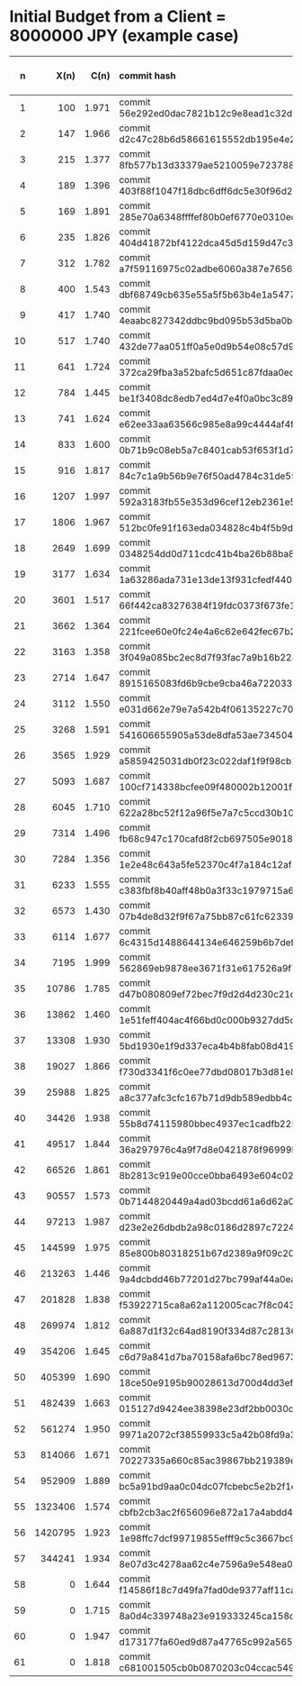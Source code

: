 # Initial Budget from a Client = 8000000 JPY (example case)

| n | X(n) | C(n) | commit hash | balance (MAK) | Client's Budget (JPY) |
|---:|---:|---:|:---| ---:|---:|
| 1 | 100 | 1.971 | commit 56e292ed0dac7821b12c9e8ead1c32d189ab47aa | 100 | 7999900|
| 2 | 147 | 1.966 | commit d2c47c28b6d58661615552db195e4e20f85c6f24 | 247 | 7999753|
| 3 | 215 | 1.377 | commit 8fb577b13d33379ae5210059e7237889b1030940 | 462 | 7999538|
| 4 | 189 | 1.396 | commit 403f88f1047f18dbc6dff6dc5e30f96d2e47a16d | 651 | 7999349|
| 5 | 169 | 1.891 | commit 285e70a6348ffffef80b0ef6770e0310ed1db47e | 820 | 7999180|
| 6 | 235 | 1.826 | commit 404d41872bf4122dca45d5d159d47c39d6a71490 | 1055 | 7998945|
| 7 | 312 | 1.782 | commit a7f59116975c02adbe6060a387e7656d4c147942 | 1367 | 7998633|
| 8 | 400 | 1.543 | commit dbf68749cb635e55a5f5b63b4e1a5477752ea886 | 1767 | 7998233|
| 9 | 417 | 1.740 | commit 4eaabc827342ddbc9bd095b53d5ba0b97e3c3a86 | 2184 | 7997816|
| 10 | 517 | 1.740 | commit 432de77aa051ff0a5e0d9b54e08c57d9787b6729 | 2701 | 7997299|
| 11 | 641 | 1.724 | commit 372ca29fba3a52bafc5d651c87fdaa0edd09ee0b | 3342 | 7996658|
| 12 | 784 | 1.445 | commit be1f3408dc8edb7ed4d7e4f0a0bc3c89dc70ecd7 | 4126 | 7995874|
| 13 | 741 | 1.624 | commit e62ee33aa63566c985e8a99c4444af4ff4555e43 | 4867 | 7995133|
| 14 | 833 | 1.600 | commit 0b71b9c08eb5a7c8401cab53f653f1d7d0a0d234 | 5700 | 7994300|
| 15 | 916 | 1.817 | commit 84c7c1a9b56b9e76f50ad4784c31de55bf95152c | 6616 | 7993384|
| 16 | 1207 | 1.997 | commit 592a3183fb55e353d96cef12eb2361e51123c85d | 7823 | 7992177|
| 17 | 1806 | 1.967 | commit 512bc0fe91f163eda034828c4b4f5b9d49a5fbd6 | 9629 | 7990371|
| 18 | 2649 | 1.699 | commit 0348254dd0d711cdc41b4ba26b88ba85fe0a8940 | 12278 | 7987722|
| 19 | 3177 | 1.634 | commit 1a63286ada731e13de13f931cfedf44088bfe997 | 15455 | 7984545|
| 20 | 3601 | 1.517 | commit 66f442ca83276384f19fdc0373f673fe1e036983 | 19056 | 7980944|
| 21 | 3662 | 1.364 | commit 221fcee60e0fc24e4a6c62e642fec67b2c6ed01c | 22718 | 7977282|
| 22 | 3163 | 1.358 | commit 3f049a085bc2ec8d7f93fac7a9b16b22884e5a4c | 25881 | 7974119|
| 23 | 2714 | 1.647 | commit 8915165083fd6b9cbe9cba46a722033d9d43f5ee | 28595 | 7971405|
| 24 | 3112 | 1.550 | commit e031d662e79e7a542b4f06135227c7022ef23c05 | 31707 | 7968293|
| 25 | 3268 | 1.591 | commit 541606655905a53de8dfa53ae734504b79a5e02e | 34975 | 7965025|
| 26 | 3565 | 1.929 | commit a5859425031db0f23c022daf1f9f98cb15cb5a56 | 38540 | 7961460|
| 27 | 5093 | 1.687 | commit 100cf714338bcfee09f480002b12001f09cd70cb | 43633 | 7956367|
| 28 | 6045 | 1.710 | commit 622a28bc52f12a96f5e7a7c5ccd30b10070d18ce | 49678 | 7950322|
| 29 | 7314 | 1.496 | commit fb68c947c170cafd8f2cb697505e90186c850c51 | 56992 | 7943008|
| 30 | 7284 | 1.356 | commit 1e2e48c643a5fe52370c4f7a184c12af2014aa33 | 64276 | 7935724|
| 31 | 6233 | 1.555 | commit c383fbf8b40aff48b0a3f33c1979715a6599257e | 70509 | 7929491|
| 32 | 6573 | 1.430 | commit 07b4de8d32f9f67a75bb87c61fc62339e710f719 | 77082 | 7922918|
| 33 | 6114 | 1.677 | commit 6c4315d1488644134e646259b6b7def435dccd4d | 83196 | 7916804|
| 34 | 7195 | 1.999 | commit 562869eb9878ee3671f31e617526a9f7b4fb53ed | 90391 | 7909609|
| 35 | 10786 | 1.785 | commit d47b080809ef72bec7f9d2d4d230c21d8ea4130d | 101177 | 7898823|
| 36 | 13862 | 1.460 | commit 1e51feff404ac4f66bd0c000b9327dd5cbba23de | 115039 | 7884961|
| 37 | 13308 | 1.930 | commit 5bd1930e1f9d337eca4b4b8fab08d4198fa92726 | 128347 | 7871653|
| 38 | 19027 | 1.866 | commit f730d3341f6c0ee77dbd08017b3d81e8f967c46e | 147374 | 7852626|
| 39 | 25988 | 1.825 | commit a8c377afc3cfc167b71d9db589edbb4ce8d2c56b | 173362 | 7826638|
| 40 | 34426 | 1.938 | commit 55b8d74115980bbec4937ec1cadfb225c7a0ffc7 | 207788 | 7792212|
| 41 | 49517 | 1.844 | commit 36a297976c4a9f7d8e0421878f96999b743b2238 | 257305 | 7742695|
| 42 | 66526 | 1.861 | commit 8b2813c919e00cce0bba6493e604c029d232ab2a | 323831 | 7676169|
| 43 | 90557 | 1.573 | commit 0b7144820449a4ad03bcdd61a6d62a074aef1a05 | 414388 | 7585612|
| 44 | 97213 | 1.987 | commit d23e2e26dbdb2a98c0186d2897c72249fc26a260 | 511601 | 7488399|
| 45 | 144599 | 1.975 | commit 85e800b80318251b67d2389a9f09c20b92149948 | 656200 | 7343800|
| 46 | 213263 | 1.446 | commit 9a4dcbdd46b77201d27bc799af44a0ea13edfe54 | 869463 | 7130537|
| 47 | 201828 | 1.838 | commit f53922715ca8a62a112005cac7f8c043aea06be1 | 1071291 | 6928709|
| 48 | 269974 | 1.812 | commit 6a887d1f32c64ad8190f334d87c2813616a5ab6a | 1341265 | 6658735|
| 49 | 354206 | 1.645 | commit c6d79a841d7ba70158afa6bc78ed96739de69fa0 | 1695471 | 6304529|
| 50 | 405399 | 1.690 | commit 18ce50e9195b90028613d700d4dd3ef8d341fb55 | 2100870 | 5899130|
| 51 | 482439 | 1.663 | commit 015127d9424ee38398e23df2bb0030c3b0e79250 | 2583309 | 5416691|
| 52 | 561274 | 1.950 | commit 9971a2072cf38559933c5a42b08fd9a37b63162c | 3144583 | 4855417|
| 53 | 814066 | 1.671 | commit 70227335a660c85ac39867bb219389e036f4e31c | 3958649 | 4041351|
| 54 | 952909 | 1.889 | commit bc5a91bd9aa0c04dc07fcbebc5e2b2f1e3522ad8 | 4911558 | 3088442|
| 55 | 1323406 | 1.574 | commit cbfb2cb3ac2f656096e872a17a4abdd40e56fed7 | 6234964 | 1765036|
| 56 | 1420795 | 1.923 | commit 1e98ffc7dcf99719855efff9c5c3667bc98f658f | 7655759 | 344241|
| 57 | 344241 | 1.934 | commit 8e07d3c4278aa62c4e7596a9e548ea07d5461056 | 8000000 | 0|
| 58 | 0 | 1.644 | commit f14586f18c7d49fa7fad0de9377aff11ca5cb16e | 8000000 | 0|
| 59 | 0 | 1.715 | commit 8a0d4c339748a23e919333245ca158c4e45f6e2f | 8000000 | 0|
| 60 | 0 | 1.947 | commit d173177fa60ed9d87a47765c992a565bbf1aea6f | 8000000 | 0|
| 61 | 0 | 1.818 | commit c681001505cb0b0870203c04ccac5492f455bc30 | 8000000 | 0|

